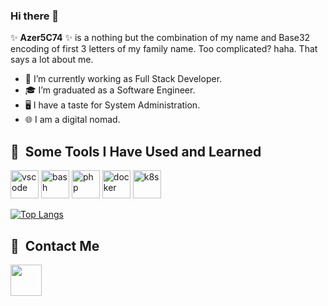 ### Hi there 👋


✨ **Azer5C74** ✨ is a nothing but the combination of my name and Base32 encoding of first 3 letters of my family name. Too complicated? haha. That says a lot about me.

- 🔭 I’m currently working as Full Stack Developer.
- 🎓 I’m graduated as a Software Engineer.
- 🖥️ I have a taste for System Administration.
- 🌐 I am a digital nomad.


<h2> 🚀 &nbsp;Some Tools I Have Used and Learned</h2>
<p align="left">
<img src="https://cdn.jsdelivr.net/gh/devicons/devicon/icons/vscode/vscode-original.svg" alt="vscode" width="45" height="45"/>
<img src="https://cdn.jsdelivr.net/gh/devicons/devicon/icons/bash/bash-original.svg" alt="bash" width="45" height="45"/>
<img src="https://cdn.jsdelivr.net/gh/devicons/devicon/icons/php/php-original.svg" alt="php" width="45" height="45"/>
<img src="https://cdn1.iconfinder.com/data/icons/unicons-line-vol-3/24/docker-512.png" alt="docker" width="45" height="45"/>
<img src="https://cdn2.iconfinder.com/data/icons/mixd/512/16_kubernetes-512.png" alt="k8s" width="45" height="45"/>  
</p>

[![Top Langs](https://github-readme-stats.vercel.app/api/top-langs/?username=Azer5C74&layout=donut-vertical)](https://github.com/Azer5C74/github-readme-stats)
<h2> 🚀 &nbsp;Contact Me</h2>
<p align="left">
<a href="https://www.linkedin.com/in/azer-taboubi/">
  
<img height="50" src="https://media.tenor.com/mSziQlLUwQQAAAAi/linkin-logo.gif" width="50" height="50" frameBorder="0" class="giphy-embed" >

</a>

</p>



